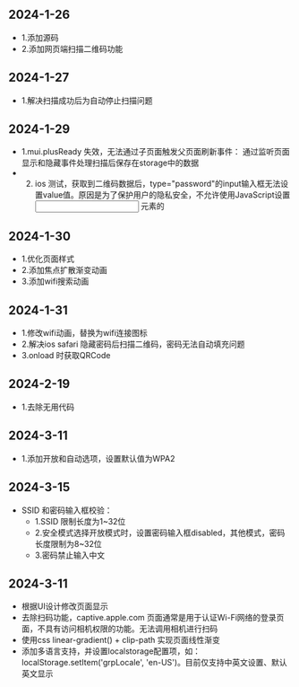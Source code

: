## 2024-1-26

* 1.添加源码
* 2.添加网页端扫描二维码功能

## 2024-1-27

* 1.解决扫描成功后为自动停止扫描问题

## 2024-1-29

* 1.mui.plusReady 失效，无法通过子页面触发父页面刷新事件： 通过监听页面显示和隐藏事件处理扫描后保存在storage中的数据
* 2. ios 测试，获取到二维码数据后，type="password"的input输入框无法设置value值。原因是为了保护用户的隐私安全，不允许使用JavaScript设置 <input type="password"> 元素的

## 2024-1-30

* 1.优化页面样式
* 2.添加焦点扩散渐变动画
* 3.添加wifi搜索动画

## 2024-1-31

* 1.修改wifi动画，替换为wifi连接图标
* 2.解决ios safari 隐藏密码后扫描二维码，密码无法自动填充问题
* 3.onload 时获取QRCode

## 2024-2-19

* 1.去除无用代码

## 2024-3-11

* 1.添加开放和自动选项，设置默认值为WPA2

## 2024-3-15

* SSID 和密码输入框校验：
  - 1.SSID 限制长度为1~32位
  - 2.安全模式选择开放模式时，设置密码输入框disabled，其他模式，密码长度限制为8~32位
  - 3.密码禁止输入中文

## 2024-3-11

* 根据UI设计修改页面显示
* 去除扫码功能，captive.apple.com 页面通常是用于认证Wi-Fi网络的登录页面，不具有访问相机权限的功能。无法调用相机进行扫码
* 使用css linear-gradient() + clip-path 实现页面线性渐变
* 添加多语言支持，并设置localstorage配置项，如：localStorage.setItem('grpLocale', 'en-US')。目前仅支持中英文设置、默认英文显示
